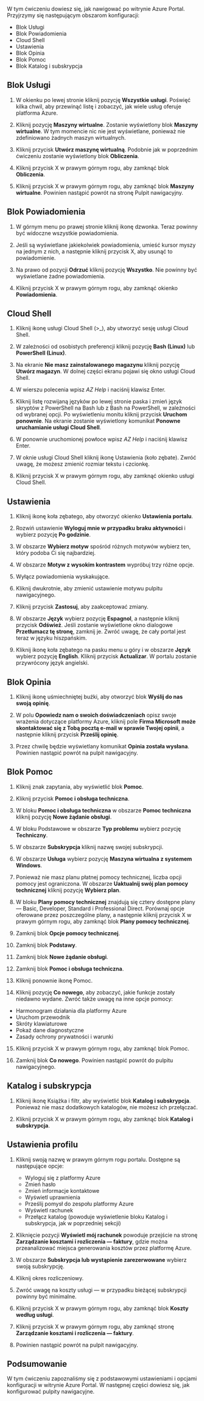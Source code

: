 W tym ćwiczeniu dowiesz się, jak nawigować po witrynie Azure Portal. Przyjrzymy się następującym obszarom konfiguracji:

* Blok Usługi
* Blok Powiadomienia
* Cloud Shell
* Ustawienia
* Blok Opinia
* Blok Pomoc
* Blok Katalog i subskrypcja

## <a name="services-blade"></a>Blok Usługi

1. W okienku po lewej stronie kliknij pozycję **Wszystkie usługi**. Poświęć kilka chwil, aby przewinąć listę i zobaczyć, jak wiele usług oferuje platforma Azure.

2. Kliknij pozycję **Maszyny wirtualne**. Zostanie wyświetlony blok **Maszyny wirtualne**. W tym momencie nic nie jest wyświetlane, ponieważ nie zdefiniowano żadnych maszyn wirtualnych.

3. Kliknij przycisk **Utwórz maszynę wirtualną**. Podobnie jak w poprzednim ćwiczeniu zostanie wyświetlony blok **Obliczenia**.

4. Kliknij przycisk X w prawym górnym rogu, aby zamknąć blok **Obliczenia**.

5. Kliknij przycisk X w prawym górnym rogu, aby zamknąć blok **Maszyny wirtualne**. Powinien nastąpić powrót na stronę Pulpit nawigacyjny.

## <a name="notifications-blade"></a>Blok Powiadomienia

1. W górnym menu po prawej stronie kliknij ikonę dzwonka. Teraz powinny być widoczne wszystkie powiadomienia.

2. Jeśli są wyświetlane jakiekolwiek powiadomienia, umieść kursor myszy na jednym z nich, a następnie kliknij przycisk X, aby usunąć to powiadomienie.

3. Na prawo od pozycji **Odrzuć** kliknij pozycję **Wszystko**. Nie powinny być wyświetlane żadne powiadomienia.

4. Kliknij przycisk X w prawym górnym rogu, aby zamknąć okienko **Powiadomienia**.

## <a name="cloud-shell"></a>Cloud Shell

1. Kliknij ikonę usługi Cloud Shell (>_), aby utworzyć sesję usługi Cloud Shell.

2. W zależności od osobistych preferencji kliknij pozycję **Bash (Linux)** lub **PowerShell (Linux)**.

3. Na ekranie **Nie masz zainstalowanego magazynu** kliknij pozycję **Utwórz magazyn**. W dolnej części ekranu pojawi się okno usługi Cloud Shell.

4. W wierszu polecenia wpisz *AZ Help* i naciśnij klawisz Enter.

5. Kliknij listę rozwijaną języków po lewej stronie paska i zmień język skryptów z PowerShell na Bash lub z Bash na PowerShell, w zależności od wybranej opcji. Po wyświetleniu monitu kliknij przycisk **Uruchom ponownie**. Na ekranie zostanie wyświetlony komunikat **Ponowne uruchamianie usługi Cloud Shell**.

6. W ponownie uruchomionej powłoce wpisz *AZ Help* i naciśnij klawisz Enter.

7. W oknie usługi Cloud Shell kliknij ikonę Ustawienia (koło zębate). Zwróć uwagę, że możesz zmienić rozmiar tekstu i czcionkę.

8. Kliknij przycisk X w prawym górnym rogu, aby zamknąć okienko usługi Cloud Shell.

## <a name="settings"></a>Ustawienia

1. Kliknij ikonę koła zębatego, aby otworzyć okienko **Ustawienia portalu**.

2. Rozwiń ustawienie **Wyloguj mnie w przypadku braku aktywności** i wybierz pozycję **Po godzinie**.

3. W obszarze **Wybierz motyw** spośród różnych motywów wybierz ten, który podoba Ci się najbardziej.

4. W obszarze **Motyw z wysokim kontrastem** wypróbuj trzy różne opcje.

5. Wyłącz powiadomienia wyskakujące.

6. Kliknij dwukrotnie, aby zmienić ustawienie motywu pulpitu nawigacyjnego.

7. Kliknij przycisk **Zastosuj**, aby zaakceptować zmiany.

8. W obszarze **Język** wybierz pozycję **Espagnol**, a następnie kliknij przycisk **Odśwież**. Jeśli zostanie wyświetlone okno dialogowe **Przetłumacz tę stronę**, zamknij je. Zwróć uwagę, że cały portal jest teraz w języku hiszpańskim.

9. Kliknij ikonę koła zębatego na pasku menu u góry i w obszarze **Język** wybierz pozycję **English**. Kliknij przycisk **Actualizar**. W portalu zostanie przywrócony język angielski.

## <a name="feedback-blade"></a>Blok Opinia

1. Kliknij ikonę uśmiechniętej buźki, aby otworzyć blok **Wyślij do nas swoją opinię**.

2. W polu **Opowiedz nam o swoich doświadczeniach** opisz swoje wrażenia dotyczące platformy Azure, kliknij pole **Firma Microsoft może skontaktować się z Tobą pocztą e-mail w sprawie Twojej opinii**, a następnie kliknij przycisk **Prześlij opinię**.

3. Przez chwilę będzie wyświetlany komunikat **Opinia została wysłana**. Powinien nastąpić powrót na pulpit nawigacyjny.

## <a name="help-blade"></a>Blok Pomoc

1. Kliknij znak zapytania, aby wyświetlić blok **Pomoc**.

2. Kliknij przycisk **Pomoc i obsługa techniczna**.

3. W bloku **Pomoc i obsługa techniczna** w obszarze **Pomoc techniczna** kliknij pozycję **Nowe żądanie obsługi**.

4. W bloku Podstawowe w obszarze **Typ problemu** wybierz pozycję **Techniczny**.

5. W obszarze **Subskrypcja** kliknij nazwę swojej subskrypcji.

6. W obszarze **Usługa** wybierz pozycję **Maszyna wirtualna z systemem Windows**.

7. Ponieważ nie masz planu płatnej pomocy technicznej, liczba opcji pomocy jest ograniczona. W obszarze **Uaktualnij swój plan pomocy technicznej** kliknij pozycję **Wybierz plan**.

8. W bloku **Plany pomocy technicznej** znajdują się cztery dostępne plany — Basic, Developer, Standard i Professional Direct. Porównaj opcje oferowane przez poszczególne plany, a następnie kliknij przycisk X w prawym górnym rogu, aby zamknąć blok **Plany pomocy technicznej**.

9. Zamknij blok **Opcje pomocy technicznej**.

10. Zamknij blok **Podstawy**.

11. Zamknij blok **Nowe żądanie obsługi**.

12. Zamknij blok **Pomoc i obsługa techniczna**.

13. Kliknij ponownie ikonę Pomoc.

14. Kliknij pozycję **Co nowego**, aby zobaczyć, jakie funkcje zostały niedawno wydane. Zwróć także uwagę na inne opcje pomocy:

* Harmonogram działania dla platformy Azure
* Uruchom przewodnik
* Skróty klawiaturowe
* Pokaż dane diagnostyczne
* Zasady ochrony prywatności i warunki

15. Kliknij przycisk X w prawym górnym rogu, aby zamknąć blok Pomoc.

16. Zamknij blok **Co nowego**. Powinien nastąpić powrót do pulpitu nawigacyjnego.

## <a name="directory-and-subscription"></a>Katalog i subskrypcja

1. Kliknij ikonę Książka i filtr, aby wyświetlić blok **Katalog i subskrypcja**. Ponieważ nie masz dodatkowych katalogów, nie możesz ich przełączać.

2. Kliknij przycisk X w prawym górnym rogu, aby zamknąć blok **Katalog i subskrypcja**.

## <a name="profile-settings"></a>Ustawienia profilu

1. Kliknij swoją nazwę w prawym górnym rogu portalu. Dostępne są następujące opcje:

    * Wyloguj się z platformy Azure
    * Zmień hasło
    * Zmień informacje kontaktowe
    * Wyświetl uprawnienia
    * Prześlij pomysł do zespołu platformy Azure
    * Wyświetl rachunek
    * Przełącz katalog (powoduje wyświetlenie bloku Katalog i subskrypcja, jak w poprzedniej sekcji)

2. Kliknięcie pozycji **Wyświetl mój rachunek** powoduje przejście na stronę **Zarządzanie kosztami i rozliczenia — faktury**, gdzie można przeanalizować miejsca generowania kosztów przez platformę Azure.

3. W obszarze **Subskrypcja lub wystąpienie zarezerwowane** wybierz swoją subskrypcję.

4. Kliknij okres rozliczeniowy.

5. Zwróć uwagę na koszty usługi — w przypadku bieżącej subskrypcji powinny być minimalne.

6. Kliknij przycisk X w prawym górnym rogu, aby zamknąć blok **Koszty według usługi**.

7. Kliknij przycisk X w prawym górnym rogu, aby zamknąć stronę **Zarządzanie kosztami i rozliczenia — faktury**.

8. Powinien nastąpić powrót na pulpit nawigacyjny.

## <a name="summary"></a>Podsumowanie

W tym ćwiczeniu zapoznaliśmy się z podstawowymi ustawieniami i opcjami konfiguracji w witrynie Azure Portal. W następnej części dowiesz się, jak konfigurować pulpity nawigacyjne.